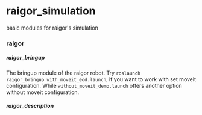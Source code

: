 # raigor_simulation
basic modules for raigor's simulation

### raigor
##### raigor_bringup
The bringup module of the raigor robot. 
Try <code>roslaunch raigor_bringup with_moveit_eod.launch</code>, if you want to work with set moveit configuration.
While <code>without_moveit_demo.launch</code> offers another option without moveit configuration.
##### raigor_description
